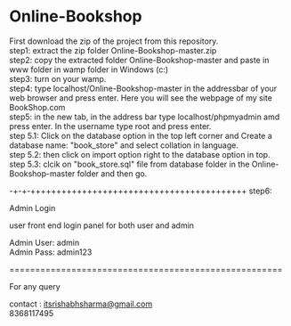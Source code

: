 # Online-Bookshop
First download the zip of the project from this repository.</br>
step1: extract the zip folder Online-Bookshop-master.zip</br>
step2: copy the extracted folder Online-Bookshop-master and paste in www folder in wamp folder in Windows (c:)</br>
step3: turn on your wamp.</br>
step4: type localhost/Online-Bookshop-master in the addressbar of your web browser and press enter. Here you will see the webpage of my site BookShop.com</br>
step5: in the new tab, in the address bar type localhost/phpmyadmin amd press enter. In the username type root and press enter.</br> 
      step 5.1: Click on the database option in the top left corner and Create a database name: "book_store" and select collation in language.</br>
      step 5.2: then click on import option right to the database option in top.</br> 
      step 5.3: clcik on "book_store.sql" file from database folder in the Online-Bookshop-master folder and then go.</br>


-+-+-++++++++++++++++++++++++++++++++++++++++++
step6:</br>

Admin Login</br>

user front end login panel for both user and admin</br>

Admin User: admin</br>
Admin Pass: admin123</br>

=====================================================

For any query</br>


contact :  itsrishabhsharma@gmail.com</br>
                   8368117495</br>




 
